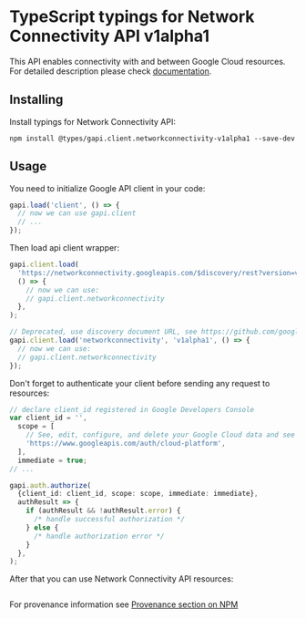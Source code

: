 # TypeScript typings for Network Connectivity API v1alpha1

This API enables connectivity with and between Google Cloud resources.
For detailed description please check [documentation](https://cloud.google.com/network-connectivity/docs/reference/networkconnectivity/rest).

## Installing

Install typings for Network Connectivity API:

```
npm install @types/gapi.client.networkconnectivity-v1alpha1 --save-dev
```

## Usage

You need to initialize Google API client in your code:

```typescript
gapi.load('client', () => {
  // now we can use gapi.client
  // ...
});
```

Then load api client wrapper:

```typescript
gapi.client.load(
  'https://networkconnectivity.googleapis.com/$discovery/rest?version=v1alpha1',
  () => {
    // now we can use:
    // gapi.client.networkconnectivity
  },
);
```

```typescript
// Deprecated, use discovery document URL, see https://github.com/google/google-api-javascript-client/blob/master/docs/reference.md#----gapiclientloadname----version----callback--
gapi.client.load('networkconnectivity', 'v1alpha1', () => {
  // now we can use:
  // gapi.client.networkconnectivity
});
```

Don't forget to authenticate your client before sending any request to resources:

```typescript
// declare client_id registered in Google Developers Console
var client_id = '',
  scope = [
    // See, edit, configure, and delete your Google Cloud data and see the email address for your Google Account.
    'https://www.googleapis.com/auth/cloud-platform',
  ],
  immediate = true;
// ...

gapi.auth.authorize(
  {client_id: client_id, scope: scope, immediate: immediate},
  authResult => {
    if (authResult && !authResult.error) {
      /* handle successful authorization */
    } else {
      /* handle authorization error */
    }
  },
);
```

After that you can use Network Connectivity API resources: <!-- TODO: make this work for multiple namespaces -->

```typescript

```

For provenance information see [Provenance section on NPM](https://www.npmjs.com/package/@maxim_mazurok/gapi.client.networkconnectivity-v1alpha1#Provenance:~:text=none-,Provenance,-Built%20and%20signed)
